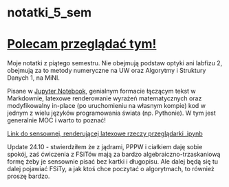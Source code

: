 # notatki_5_sem

# [Polecam przeglądać tym!](http://nbviewer.ipython.org/github/StanczakDominik/notatki_5_sem/tree/master/)


Moje notatki z piątego semestru. Nie obejmują podstaw optyki ani labfizu 2, obejmują za to metody numeryczne na UW oraz Algorytmy i Struktury Danych 1, na MiNI.

Pisane w [Jupyter Notebook](https://github.com/numerical-mooc/numerical-mooc/blob/master/lessons/00_getting_started/00_03_Intro_to_Jupyter_notebook.md), genialnym formacie łączącym tekst w Markdownie, latexowe renderowanie wyrażeń matematycznych oraz modyfikowalny in-place (po uruchomieniu na własnym kompie) kod w jednym z wielu języków programowania świata (np. Pythonie). W tym jest generalnie MOC i warto to poznać!

[Link do sensownej, renderującej latexowe rzeczy przeglądarki .ipynb](http://nbviewer.ipython.org/)

Update 24.10 - stwierdziłem że z jądrami, PPPW i ciałkiem daję sobie spokój, zaś ćwiczenia z FSiTów mają za bardzo algebraiczno-trzaskaniową formę żeby je sensownie pisać bez kartki i długopisu. Ale dalej będą się tu dalej pojawiać FSiTy, a jak ktoś chce poczytać o algorytmach, to również proszę bardzo.